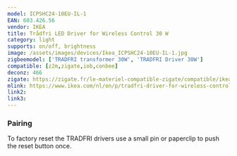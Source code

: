 ```yaml
---
model: ICPSHC24-10EU-IL-1
EAN: 603.426.56
vendor: IKEA
title: Trådfri LED Driver for Wireless Control 30 W
category: light
supports: on/off, brightness
image: /assets/images/devices/Ikea_ICPSHC24-10EU-IL-1.jpg
zigbeemodel: ['TRADFRI transformer 30W', 'TRADFRI Driver 30W']
compatible: [z2m,zigate,iob,conbee]
deconz: 466
zigate: https://zigate.fr/le-materiel-compatible-zigate/compatible/ikeatradfritransformateurlectriqueconnect
mlink: https://www.ikea.com/nl/en/p/tradfri-driver-for-wireless-control-grey-60342656/
link2: 
link3: 
---
```


### Pairing
To factory reset the TRADFRI drivers use a small pin or paperclip to push the reset button once.
